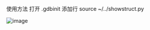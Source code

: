 使用方法
打开 .gdbinit
添加行 source ~/../showstruct.py

![image](https://user-images.githubusercontent.com/80277525/201962769-bec96f3a-4dd6-4a0d-9dbf-e9fd63abdc0e.png)
